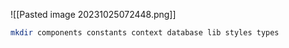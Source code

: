 ![[Pasted image 20231025072448.png]]
```bash
mkdir components constants context database lib styles types
```
